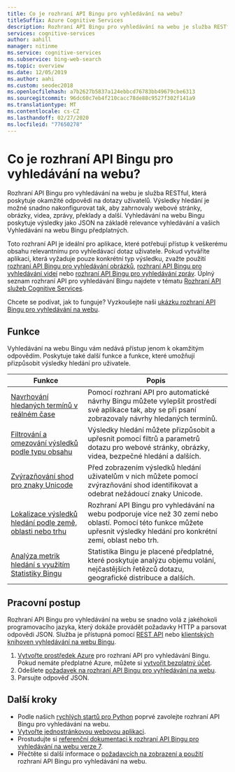 ```yaml
---
title: Co je rozhraní API Bingu pro vyhledávání na webu?
titleSuffix: Azure Cognitive Services
description: Rozhraní API Bingu pro vyhledávání na webu je služba RESTful, která poskytuje okamžité odpovědi na dotazy uživatelů. Výsledky hledání je možné snadno nakonfigurovat tak, aby zahrnovaly webové stránky, obrázky, videa, zprávy, překlady a další. Výsledky jsou ve formátu JSON a vycházejí z relevance hledání a vašich předplatných rozhraní API Bingu pro vyhledávání na webu.
services: cognitive-services
author: aahill
manager: nitinme
ms.service: cognitive-services
ms.subservice: bing-web-search
ms.topic: overview
ms.date: 12/05/2019
ms.author: aahi
ms.custom: seodec2018
ms.openlocfilehash: a7b2627b5837a124ebbcd76783bb49679cbe6313
ms.sourcegitcommit: 96dc60c7eb4f210cacc78de88c9527f302f141a9
ms.translationtype: MT
ms.contentlocale: cs-CZ
ms.lasthandoff: 02/27/2020
ms.locfileid: "77650278"
---
```

# <a name="what-is-the-bing-web-search-api"></a>Co je rozhraní API Bingu pro vyhledávání na webu?

Rozhraní API Bingu pro vyhledávání na webu je služba RESTful, která poskytuje okamžité odpovědi na dotazy uživatelů. Výsledky hledání je možné snadno nakonfigurovat tak, aby zahrnovaly webové stránky, obrázky, videa, zprávy, překlady a další. Vyhledávání na webu Bingu poskytuje výsledky jako JSON na základě relevance vyhledávání a vašich Vyhledávání na webu Bingu předplatných.

Toto rozhraní API je ideální pro aplikace, které potřebují přístup k veškerému obsahu relevantnímu pro vyhledávací dotaz uživatele. Pokud vytváříte aplikaci, která vyžaduje pouze konkrétní typ výsledku, zvažte použití [rozhraní API Bingu pro vyhledávání obrázků](../Bing-Image-Search/overview.md), [rozhraní API Bingu pro vyhledávání videí](../Bing-Video-Search/search-the-web.md) nebo [rozhraní API Bingu pro vyhledávání zpráv](../Bing-News-Search/search-the-web.md). Úplný seznam rozhraní API pro vyhledávání Bingu najdete v tématu [Rozhraní API služeb Cognitive Services](https://docs.microsoft.com/azure/cognitive-services).

Chcete se podívat, jak to funguje? Vyzkoušejte naši [ukázku rozhraní API Bingu pro vyhledávání na webu](https://azure.microsoft.com/services/cognitive-services/bing-web-search-api/).

## <a name="features"></a>Funkce  

Vyhledávání na webu Bingu vám nedává přístup jenom k okamžitým odpovědím. Poskytuje také další funkce a funkce, které umožňují přizpůsobit výsledky hledání pro uživatele.

| Funkce | Popis |
|---------|-------------|
| [Navrhování hledaných termínů v reálném čase](../bing-autosuggest/get-suggested-search-terms.md) | Pomocí rozhraní API pro automatické návrhy Bingu můžete vylepšit prostředí své aplikace tak, aby se při psaní zobrazovaly návrhy hledaných termínů. |
| [Filtrování a omezování výsledků podle typu obsahu](filter-answers.md) | Výsledky hledání můžete přizpůsobit a upřesnit pomocí filtrů a parametrů dotazu pro webové stránky, obrázky, videa, bezpečné hledání a dalších. |
| [Zvýrazňování shod pro znaky Unicode](hit-highlighting.md) | Před zobrazením výsledků hledání uživatelům v nich můžete pomocí zvýrazňování shod identifikovat a odebrat nežádoucí znaky Unicode. |
| [Lokalizace výsledků hledání podle země, oblasti nebo trhu](supported-countries-markets.md) | Rozhraní API Bingu pro vyhledávání na webu podporuje více než 30 zemí nebo oblastí. Pomocí této funkce můžete upřesnit výsledky hledání pro konkrétní zemi, oblast nebo trh. |
| [Analýza metrik hledání s využitím Statistiky Bingu](bing-web-stats.md) | Statistika Bingu je placené předplatné, které poskytuje analýzu objemu volání, nejčastějších řetězců dotazu, geografické distribuce a dalších. |

## <a name="workflow"></a>Pracovní postup

Rozhraní API Bingu pro vyhledávání na webu se snadno volá z jakéhokoli programovacího jazyka, který dokáže provádět požadavky HTTP a parsovat odpovědi JSON. Služba je přístupná pomocí [REST API](quickstarts/python.md) nebo [klientských knihoven vyhledávání na webu Bingu](./quickstarts/client-libraries.md).

1. [Vytvořte prostředek Azure](https://docs.microsoft.com/azure/cognitive-services/cognitive-services-apis-create-account) pro rozhraní API pro vyhledávání Bingu. Pokud nemáte předplatné Azure, můžete si [vytvořit bezplatný účet](https://azure.microsoft.com/try/cognitive-services/?api=bing-web-search-api).  
2. Odešlete [požadavek na rozhraní API Bingu pro vyhledávání na webu](quickstarts/python.md).
3. Parsujte odpověď JSON.

## <a name="next-steps"></a>Další kroky

* Podle našich [rychlých startů pro Python](./quickstarts/client-libraries.md?pivots=programming-language-python) poprvé zavolejte rozhraní API Bingu pro vyhledávání na webu.  
* [Vytvořte jednostránkovou webovou aplikaci](tutorial-bing-web-search-single-page-app.md).
* Prostudujte si [referenční dokumentaci k rozhraní API Bingu pro vyhledávání na webu verze 7](https://docs.microsoft.com/rest/api/cognitiveservices-bingsearch/bing-web-api-v7-reference).  
* Přečtěte si další informace o [požadavcích na zobrazení a použití](UseAndDisplayRequirements.md) rozhraní API Bingu pro vyhledávání na webu.  
